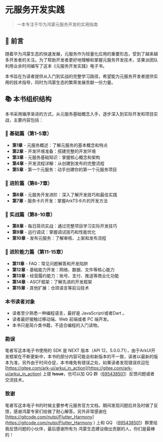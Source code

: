 # 元服务开发实践

> 一本专注于华为鸿蒙元服务开发的实用指南

## 📖 前言

随着华为鸿蒙生态的快速发展，元服务作为轻量化应用的重要形态，受到了越来越多开发者的关注。为了帮助开发者更好地理解和掌握元服务开发技术，坚果派团队利用业余时间编写了这本《元服务开发实践》电子书。

本书旨在为读者提供从入门到实战的完整学习路径，希望能为元服务开发者提供实用的技术指导，同时为鸿蒙生态的繁荣发展贡献一份力量。

## 📚 本书组织结构

本书采用循序渐进的方式，从元服务基础概念入手，逐步深入到实际开发和项目实战，主要内容包括：

### 🎯 基础篇（第1-5章）
- **第1章** - 元服务概述：了解元服务的基本概念和特点
- **第2章** - 开发环境准备：搭建完整的开发环境
- **第3章** - 元服务基础知识：掌握核心概念和架构
- **第4章** - 开发流程详解：从创建到发布的完整流程
- **第5章** - 第一个元服务：动手创建你的第一个元服务项目

### 🚀 进阶篇（第6-7章）
- **第6章** - 元服务开发进阶：深入了解开发技巧和最佳实践
- **第7章** - 服务卡片开发：掌握ArkTS卡片的开发方法

### 💼 实战篇（第8-10章）
- **第8章** - 每日简讯实战：通过完整项目学习实际开发技巧
- **第9章** - 运行调试：掌握调试技巧和性能优化
- **第10章** - 发布元服务：了解审核、上架和发布流程

### 🔧 进阶能力篇（第11-15章）
- **第11章** - FAQ：常见问题解答和开发陷阱
- **第12章** - 基础能力开发：网络、数据、文件等核心能力
- **第13章** - 经营履约能力：账号、支付、推送等商业化功能
- **第14章** - ASCF框架：了解先进的开发框架
- **第15章** - 其他扩展：仓颉语言等前沿技术



### 本书读者对象

- 读者至少熟悉一种编程语言，最好是 JavaScript/或者Dart 。
- 读者最好接触过移动端、Web 前端或者 PC 端开发。
- 本书只是简介类书籍，不适合编程的入门读物。



### 勘误

笔者写这本电子书使用的 SDK 是 NEXT 版本（API 12，5.0.0.71），由于ArkUI开发框架在不断更新中，本书的部分内容可能会和新版本的不一致，读者以最新的版本为准，另外由于时间仓促，本书难免有错误之处，如果读者发现错误欢迎在 [https://gitee.com/ark-ui/arkui_in_action](https://gitee.com/ark-ui/arkui_in_action) 上提  **Issue**，也可以加 QQ 群（[695438501](https://qm.qq.com/cgi-bin/qm/qr?k=YBDKMU9Lt309QL_I1Lfa2jVpGwx65VSR&jump_from=webapi)）反馈问题或者交流技术。



### 致谢

笔者写这本电子书的时候主要参考元服务官方文档，期间发现问题后并及时做了反馈，感谢鸿蒙专家们给做了耐心解答。另外非常感谢在 [https://gitcode.com/nutpi/Flutter_Harmony](https://gitcode.com/nutpi/Flutter_Harmony ) 上和 QQ （[695438501](https://qm.qq.com/cgi-bin/qm/qr?k=YBDKMU9Lt309QL_I1Lfa2jVpGwx65VSR&jump_from=webapi)）群里给我反馈问题的小伙伴，最后感谢所有为 鸿蒙生态建设做出贡献的人，你们是最棒的！

